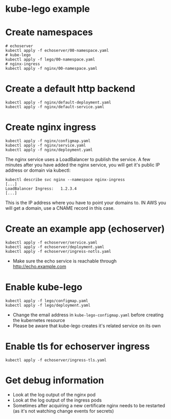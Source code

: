 # kube-lego example

# Create namespaces

```
# echoserver
kubectl apply -f echoserver/00-namespace.yaml
# kube-lego
kubectl apply -f lego/00-namespace.yaml
# nginx-ingress
kubectl apply -f nginx/00-namespace.yaml
```

# Create a default http backend

```
kubectl apply -f nginx/default-deployment.yaml
kubectl apply -f nginx/default-service.yaml
```

# Create nginx ingress

```
kubectl apply -f nginx/configmap.yaml
kubectl apply -f nginx/service.yaml
kubectl apply -f nginx/deployment.yaml
```

The nginx service uses a LoadBalancer to publish the service. A few minutes after you have added the nginx service, you will get it's public IP address or domain via kubectl:

```
kubectl describe svc nginx --namespace nginx-ingress
[...]
LoadBalancer Ingress:   1.2.3.4
[...]
```

This is the IP address where you have to point your domains to. IN AWS you will get a domain, use a CNAME record in this case.

# Create an example app (echoserver)

```
kubectl apply -f echoserver/service.yaml
kubectl apply -f echoserver/deployment.yaml
kubectl apply -f echoserver/ingress-notls.yaml
```

- Make sure the echo service is reachable through http://echo.example.com

# Enable kube-lego

```
kubectl apply -f lego/configmap.yaml
kubectl apply -f lego/deployment.yaml
```
- Change the email address in `kube-lego-configmap.yaml` before creating the
  kubernetes resource
- Please be aware that kube-lego creates it's related service on its own


# Enable tls for echoserver ingress

```
kubectl apply -f echoserver/ingress-tls.yaml
```

# Get debug information

- Look at the log output of the nginx pod
- Look at the log output of the ingress pods
- Sometimes after acquiring a new certificate nginx needs to be restarted (as
  it's not watching change events for secrets)

